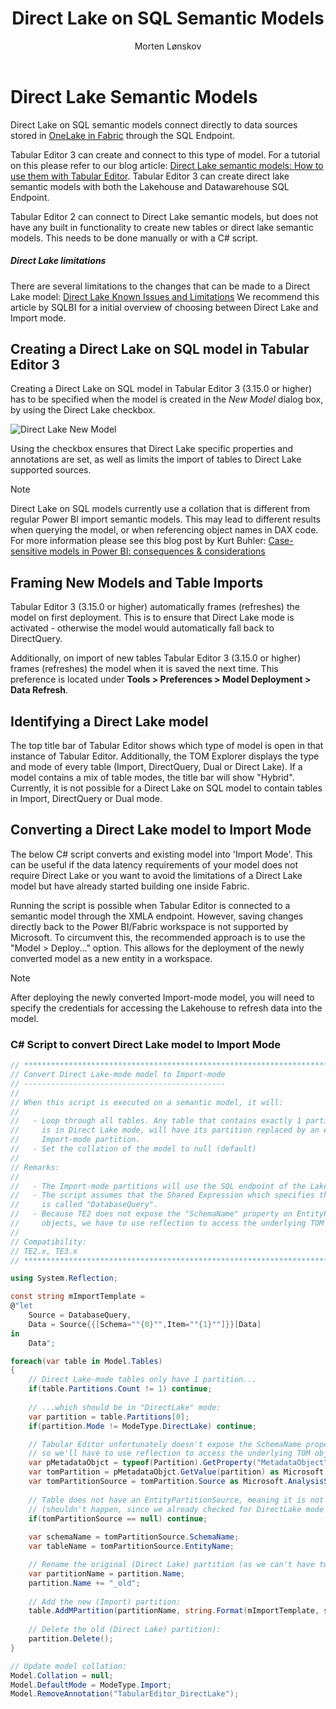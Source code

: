 ﻿---
uid: direct-lake-sql-model
title: Direct Lake on SQL Semantic Models
author: Morten Lønskov
updated: 2024-08-22
applies_to:
  versions:
    - version: 2.x
    - version: 3.x
  editions:
    - edition: Desktop
      none: x
    - edition: Business
      none: x
    - edition: Enterprise
---

# Direct Lake Semantic Models
Direct Lake on SQL semantic models connect directly to data sources stored in [OneLake in Fabric](https://learn.microsoft.com/en-us/fabric/onelake/onelake-overview) through the SQL Endpoint. 

Tabular Editor 3 can create and connect to this type of model. For a tutorial on this please refer to our blog article: [Direct Lake semantic models: How to use them with Tabular Editor](https://blog.tabulareditor.com/2023/09/26/fabric-direct-lake-with-tabular-editor-part-2-creation/). 
Tabular Editor 3 can create direct lake semantic models with both the Lakehouse and Datawarehouse SQL Endpoint. 

Tabular Editor 2 can connect to Direct Lake semantic models, but does not have any built in functionality to create new tables or direct lake semantic models. This needs to be done manually or with a C# script. 

<div class="NOTE">
  <h5>Direct Lake limitations</h5>
  There are  several limitations to the changes that can be made to a Direct Lake model: <a href="https://learn.microsoft.com/en-us/power-bi/enterprise/directlake-overview#known-issues-and-limitations">Direct Lake Known Issues and Limitations</a> We recommend <a "https://www.sqlbi.com/blog/marco/2024/04/06/direct-lake-vs-import-mode-in-power-bi/"> this article by SQLBI</a> for a initial overview of choosing between Direct Lake and Import mode.
</div>

## Creating a Direct Lake on SQL model in Tabular Editor 3

Creating a Direct Lake on SQL model in Tabular Editor 3 (3.15.0 or higher) has to be specified when the model is created in the _New Model_ dialog box, by using the Direct Lake checkbox. 

![Direct Lake New Model](~/content/assets/images/common/DirectLakeNewModelDialog.png)

Using the checkbox ensures that Direct Lake specific properties and annotations are set, as well as limits the import of tables to Direct Lake supported sources. 

> [!NOTE]
> Direct Lake on SQL models currently use a collation that is different from regular Power BI import semantic models. This may lead to different results when querying the model, or when referencing object names in DAX code.
 For more information please see this blog post by Kurt Buhler: [Case-sensitive models in Power BI: consequences & considerations](https://data-goblins.com/power-bi/case-specific)

## Framing New Models and Table Imports

Tabular Editor 3 (3.15.0 or higher) automatically frames (refreshes) the model on first deployment. This is to ensure that Direct Lake mode is activated - otherwise the model would automatically fall back to DirectQuery.

Additionally, on import of new tables Tabular Editor 3 (3.15.0 or higher) frames (refreshes) the model when it is saved the next time. This preference is located under **Tools > Preferences > Model Deployment > Data Refresh**.



## Identifying a Direct Lake model
The top title bar of Tabular Editor shows which type of model is open in that instance of Tabular Editor. Additionally, the TOM Explorer displays the type and mode of every table (Import, DirectQuery, Dual or Direct Lake). If a model contains a mix of table modes, the title bar will show "Hybrid". Currently, it is not possible for a Direct Lake on SQL model to contain tables in Import, DirectQuery or Dual mode.


## Converting a Direct Lake model to Import Mode

The below C# script converts and existing model into 'Import Mode'. This can be useful if the data latency requirements of your model does not require Direct Lake or you want to avoid the limitations of a Direct Lake model but have already started building one inside Fabric.

Running the script is possible when Tabular Editor is connected to a semantic model through the XMLA endpoint. However, saving changes directly back to the Power BI/Fabric workspace is not supported by Microsoft. To circumvent this, the recommended approach is to use the "Model > Deploy..." option. This allows for the deployment of the newly converted model as a new entity in a workspace.

> [!NOTE]
> After deploying the newly converted Import-mode model, you will need to specify the credentials for accessing the Lakehouse to refresh data into the model.

### C# Script to convert Direct Lake model to Import Mode

```csharp
// **********************************************************************************
// Convert Direct Lake-mode model to Import-mode
// ---------------------------------------------
//
// When this script is executed on a semantic model, it will:
//
//   - Loop through all tables. Any table that contains exactly 1 partition, which
//     is in Direct Lake mode, will have its partition replaced by an equivalent
//     Import-mode partition.
//   - Set the collation of the model to null (default)
// 
// Remarks:
// 
//   - The Import-mode partitions will use the SQL endpoint of the Lakehouse.
//   - The script assumes that the Shared Expression which specifies the SQL endpoint
//     is called "DatabaseQuery".
//   - Because TE2 does not expose the "SchemaName" property on EntityPartition
//     objects, we have to use reflection to access the underlying TOM objects.
//
// Compatibility:
// TE2.x, TE3.x
// **********************************************************************************

using System.Reflection;

const string mImportTemplate = 
@"let
    Source = DatabaseQuery,
    Data = Source{{[Schema=""{0}"",Item=""{1}""]}}[Data]
in
    Data";

foreach(var table in Model.Tables)
{
    // Direct Lake-mode tables only have 1 partition...
    if(table.Partitions.Count != 1) continue;
    
    // ...which should be in "DirectLake" mode:
    var partition = table.Partitions[0];
    if(partition.Mode != ModeType.DirectLake) continue;

    // Tabular Editor unfortunately doesn't expose the SchemaName property of EntityPartitionSources,
    // so we'll have to use reflection to access the underlying TOM object.
    var pMetadataObjct = typeof(Partition).GetProperty("MetadataObject", BindingFlags.Instance | BindingFlags.NonPublic | BindingFlags.DeclaredOnly);
    var tomPartition = pMetadataObjct.GetValue(partition) as Microsoft.AnalysisServices.Tabular.Partition;
    var tomPartitionSource = tomPartition.Source as Microsoft.AnalysisServices.Tabular.EntityPartitionSource;
    
    // Table does not have an EntityPartitionSource, meaning it is not a Direct Lake table
    // (shouldn't happen, since we already checked for DirectLake mode above...)
    if(tomPartitionSource == null) continue;
    
    var schemaName = tomPartitionSource.SchemaName;
    var tableName = tomPartitionSource.EntityName;

    // Rename the original (Direct Lake) partition (as we can't have two partitions with the same name):
    var partitionName = partition.Name;
    partition.Name += "_old";
    
    // Add the new (Import) partition:
    table.AddMPartition(partitionName, string.Format(mImportTemplate, schemaName, tableName));
    
    // Delete the old (Direct Lake) partition):
    partition.Delete();
}

// Update model collation:
Model.Collation = null;
Model.DefaultMode = ModeType.Import;
Model.RemoveAnnotation("TabularEditor_DirectLake");
```